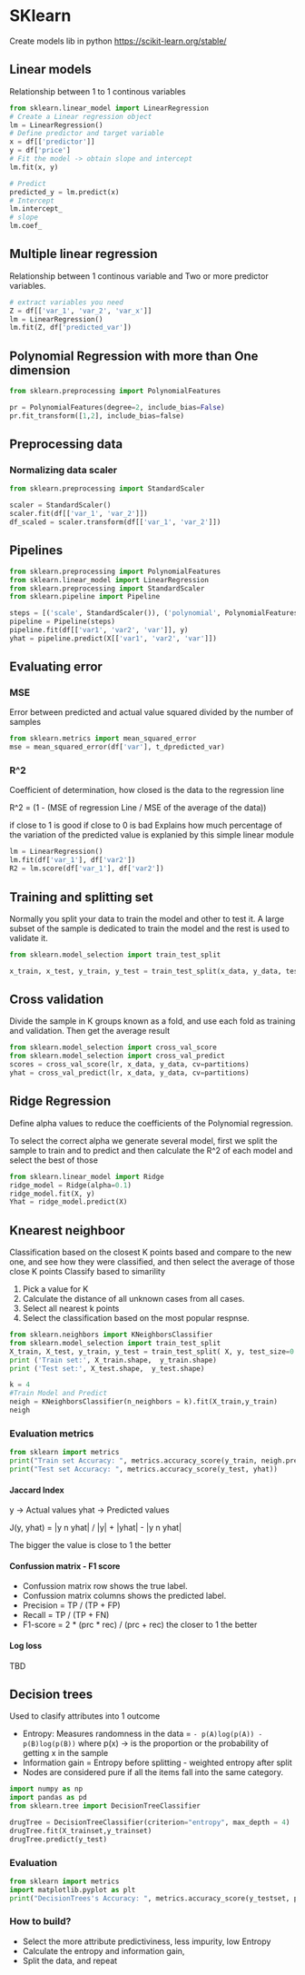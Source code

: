 # SKlearn

Create models lib in python <https://scikit-learn.org/stable/>

## Linear models

Relationship between 1 to 1 continous variables

```py
from sklearn.linear_model import LinearRegression
# Create a Linear regression object
lm = LinearRegression()
# Define predictor and target variable
x = df[['predictor']]
y = df['price']
# Fit the model -> obtain slope and intercept
lm.fit(x, y)

# Predict
predicted_y = lm.predict(x)
# Intercept
lm.intercept_
# slope
lm.coef_
```

## Multiple linear regression

Relationship between 1 continous variable and Two or more predictor variables.

```py
# extract variables you need
Z = df[['var_1', 'var_2', 'var_x']]
lm = LinearRegression()
lm.fit(Z, df['predicted_var'])
```

## Polynomial Regression with more than One dimension

```py
from sklearn.preprocessing import PolynomialFeatures

pr = PolynomialFeatures(degree=2, include_bias=False)
pr.fit_transform([1,2], include_bias=false)
```

## Preprocessing data

### Normalizing data scaler

```py
from sklearn.preprocessing import StandardScaler

scaler = StandardScaler()
scaler.fit(df[['var_1', 'var_2']])
df_scaled = scaler.transform(df[['var_1', 'var_2']])
```

## Pipelines

```py
from sklearn.preprocessing import PolynomialFeatures
from sklearn.linear_model import LinearRegression
from sklearn.preprocessing import StandardScaler
from sklearn.pipeline import Pipeline

steps = [('scale', StandardScaler()), ('polynomial', PolynomialFeatures(degree=2)),more steps, ('mode', LinearRegression())]
pipeline = Pipeline(steps)
pipeline.fit(df[['var1', 'var2', 'var']], y)
yhat = pipeline.predict(X[['var1', 'var2', 'var']])
```


## Evaluating error

### MSE

Error between predicted and actual value squared divided by the number of samples

```py
from sklearn.metrics import mean_squared_error
mse = mean_squared_error(df['var'], t_dpredicted_var)
```

### R^2

Coefficient of determination, how closed is the data to the regression line

R^2 = (1 - (MSE of regression Line / MSE of the average of the data))

if close to 1 is good if close to 0 is bad
Explains how much percentage of the variation of the predicted value is explanied by this simple linear module

```py
lm = LinearRegression()
lm.fit(df['var_1'], df['var2'])
R2 = lm.score(df['var_1'], df['var2'])
```

## Training and splitting set

Normally you split your data to train the model and other to test it.  A large subset of the sample is dedicated to train the model and the rest is used to validate it.

```py
from sklearn.model_selection import train_test_split

x_train, x_test, y_train, y_test = train_test_split(x_data, y_data, test_size=0.3(the percentage to split), random_state=0 (random seed))
```

## Cross validation

Divide the sample in K groups known as a fold, and use each fold as training and validation. Then get the average result

```py
from sklearn.model_selection import cross_val_score
from sklearn.model_selection import cross_val_predict
scores = cross_val_score(lr, x_data, y_data, cv=partitions)
yhat = cross_val_predict(lr, x_data, y_data, cv=partitions)
```

## Ridge Regression

Define alpha values to reduce the coefficients of the Polynomial regression.

To select the correct alpha we generate several model, first we split the sample to train and to predict and then calculate the R^2 of each model and select the best of those

```py
from sklearn.linear_model import Ridge
ridge_model = Ridge(alpha=0.1)
ridge_model.fit(X, y)
Yhat = ridge_model.predict(X)
```


## Knearest neighboor

Classification based on the closest K points based and compare to the new one, and see how they were classified, and then select the average of those close K points
Classify based to simarility

1. Pick a value for K
2. Calculate the distance of all unknown cases from all cases.
3. Select all nearest k points
4. Select the classification based on the most popular respnse.

```py
from sklearn.neighbors import KNeighborsClassifier
from sklearn.model_selection import train_test_split
X_train, X_test, y_train, y_test = train_test_split( X, y, test_size=0.2, random_state=4)
print ('Train set:', X_train.shape,  y_train.shape)
print ('Test set:', X_test.shape,  y_test.shape)

k = 4
#Train Model and Predict
neigh = KNeighborsClassifier(n_neighbors = k).fit(X_train,y_train)
neigh

```

### Evaluation metrics

```py
from sklearn import metrics
print("Train set Accuracy: ", metrics.accuracy_score(y_train, neigh.predict(X_train)))
print("Test set Accuracy: ", metrics.accuracy_score(y_test, yhat))
```

#### Jaccard Index

y -> Actual values
yhat -> Predicted values

J(y, yhat) = |y n yhat| / |y| + |yhat| - |y n yhat|

The bigger the value is close to 1 the better

#### Confussion matrix - F1 score

* Confussion matrix row shows the true label.
* Confussion matrix columns shows the predicted label.
* Precision = TP / (TP + FP)
* Recall = TP / (TP + FN)
* F1-score = 2 * (prc * rec) / (prc + rec) the closer to 1 the better

#### Log loss

TBD

## Decision trees

Used to clasify attributes into 1 outcome

* Entropy: Measures randomness in the data = `- p(A)log(p(A)) - p(B)log(p(B))` where p(x) -> is the proportion or the probability of getting x in the sample
* Information gain = Entropy before splitting - weighted entropy after split
* Nodes are considered pure if all the items fall into the same category.

```py
import numpy as np
import pandas as pd
from sklearn.tree import DecisionTreeClassifier

drugTree = DecisionTreeClassifier(criterion="entropy", max_depth = 4)
drugTree.fit(X_trainset,y_trainset)
drugTree.predict(y_test)

```

### Evaluation

```py
from sklearn import metrics
import matplotlib.pyplot as plt
print("DecisionTrees's Accuracy: ", metrics.accuracy_score(y_testset, predTree))
```

### How to build?

* Select the more attribute predictiviness, less impurity, low Entropy
* Calculate the entropy and information gain,
* Split the data, and repeat

